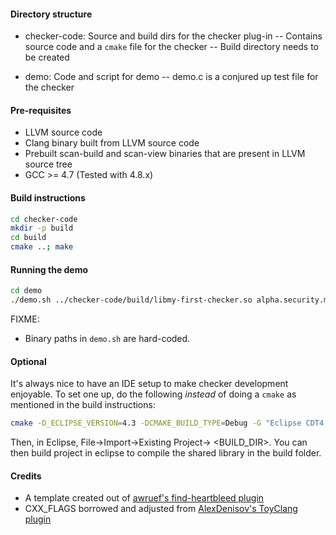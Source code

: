 #### Directory structure

- checker-code: Source and build dirs for the checker plug-in
 -- Contains source code and a `cmake` file for the checker
 -- Build directory needs to be created

- demo: Code and script for demo
 -- demo.c is a conjured up test file for the checker

#### Pre-requisites

- LLVM source code
- Clang binary built from LLVM source code
- Prebuilt scan-build and scan-view binaries that are present in LLVM source tree
- GCC >= 4.7 (Tested with 4.8.x)

#### Build instructions

```bash
cd checker-code
mkdir -p build
cd build
cmake ..; make
```

#### Running the demo

```bash
cd demo
./demo.sh ../checker-code/build/libmy-first-checker.so alpha.security.myfirstchecker
```

FIXME: 

- Binary paths in `demo.sh` are hard-coded.

#### Optional

It's always nice to have an IDE setup to make checker development enjoyable. To set one up, do the following *instead* of doing a `cmake` as mentioned in the build instructions:

```bash
cmake -D_ECLIPSE_VERSION=4.3 -DCMAKE_BUILD_TYPE=Debug -G "Eclipse CDT4 - Ninja" ../
```

Then, in Eclipse, File->Import->Existing Project-> <BUILD_DIR>. You can then build project in eclipse to compile the shared library in the build folder.

#### Credits

- A template created out of [awruef's find-heartbleed plugin][1]
- CXX_FLAGS borrowed and adjusted from [AlexDenisov's ToyClang plugin][2]

[1]: https://github.com/awruef/find-heartbleed
[2]: https://github.com/AlexDenisov/ToyClangPlugin
